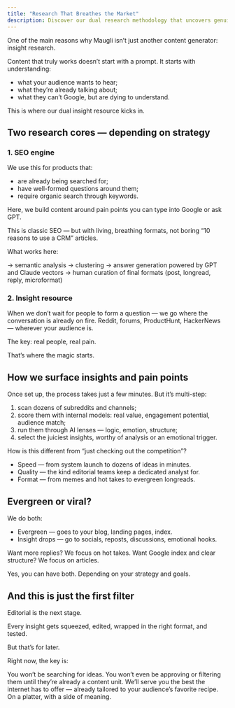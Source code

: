 ```yaml
---
title: "Research That Breathes the Market"
description: Discover our dual research methodology that uncovers genuine audience insights and pain points through SEO and social listening, delivering content that resonates rather than just ranks.
---
```

One of the main reasons why Maugli isn’t just another content generator: insight research.

Content that truly works doesn’t start with a prompt. It starts with understanding:

- what your audience wants to hear;
- what they’re already talking about;
- what they can’t Google, but are dying to understand.

This is where our dual insight resource kicks in.

## Two research cores — depending on strategy

### 1. SEO engine

We use this for products that:

- are already being searched for;
- have well-formed questions around them;
- require organic search through keywords.

Here, we build content around pain points you can type into Google or ask GPT.

This is classic SEO — but with living, breathing formats, not boring “10 reasons to use a CRM” articles.

What works here:

→ semantic analysis
→ clustering
→ answer generation powered by GPT and Claude vectors
→ human curation of final formats (post, longread, reply, microformat)

### 2. Insight resource

When we don’t wait for people to form a question — we go where the conversation is already on fire. Reddit, forums, ProductHunt, HackerNews — wherever your audience is.

The key: real people, real pain.

That’s where the magic starts.

## How we surface insights and pain points

Once set up, the process takes just a few minutes. But it’s multi-step:

1. scan dozens of subreddits and channels;
2. score them with internal models: real value, engagement potential, audience match;
3. run them through AI lenses — logic, emotion, structure;
4. select the juiciest insights, worthy of analysis or an emotional trigger.

How is this different from “just checking out the competition”?

- Speed — from system launch to dozens of ideas in minutes.
- Quality — the kind editorial teams keep a dedicated analyst for.
- Format — from memes and hot takes to evergreen longreads.

## Evergreen or viral?

We do both:

- Evergreen — goes to your blog, landing pages, index.
- Insight drops — go to socials, reposts, discussions, emotional hooks.

Want more replies? We focus on hot takes.
Want Google index and clear structure? We focus on articles.

Yes, you can have both. Depending on your strategy and goals.

## And this is just the first filter

Editorial is the next stage.

Every insight gets squeezed, edited, wrapped in the right format, and tested.

But that’s for later.

Right now, the key is:

You won’t be searching for ideas.
You won’t even be approving or filtering them until they’re already a content unit. We’ll serve you the best the internet has to offer — already tailored to your audience’s favorite recipe. On a platter, with a side of meaning.
